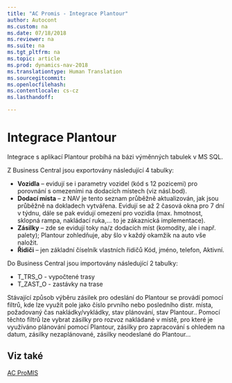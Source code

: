 ```yaml
---
title: "AC Promis - Integrace Plantour"
author: Autocont
ms.custom: na
ms.date: 07/18/2018
ms.reviewer: na
ms.suite: na
ms.tgt_pltfrm: na
ms.topic: article
ms.prod: dynamics-nav-2018
ms.translationtype: Human Translation
ms.sourcegitcommit: 
ms.openlocfilehash: 
ms.contentlocale: cs-cz
ms.lasthandoff: 

---
```



# <a name="ac-pm-plantour"></a>Integrace Plantour

Integrace s aplikací Plantour probíhá na bázi výměnných tabulek v MS SQL.

Z Business Central jsou exportovány následující 4 tabulky: 

- **Vozidla** – evidují se i parametry vozidel (kód s 12 pozicemi) pro porovnání s omezeními na dodacích místech (viz násl.bod).
- **Dodací místa** – z  NAV je tento seznam průběžně aktualizován, jak jsou průběžně na dokladech vytvářena. Evidují se až 2 časová okna pro 7 dní v týdnu, dále se pak evidují omezení pro vozidla (max. hmotnost, sklopná rampa, nakládací ruka,… to je zákaznická implementace).
- **Zásilky** – zde se evidují toky na/z dodacích míst (komodity, ale i např. palety); Plantour zohledňuje, aby šlo v každý okamžik na auto vše naložit.
- **Řidiči** – jen základní číselník vlastních řidičů Kód, jméno, telefon, Aktivní.

Do Business Central jsou importovány následující 2 tabulky:

- T_TRS_O	- vypočtené trasy
- T_ZAST_O	- zastávky na trase

Stávající způsob výběru zásilek pro odeslání do Plantour se provádí pomocí filtrů, kde lze využít pole jako číslo prvního nebo posledního distr. místa, požadovaný čas nakládky/vykládky, stav plánování, stav Plantour..  Pomocí těchto filtrů lze vybrat zásilky pro rozvoz nakládané v místě, pro které je využíváno plánování pomocí Plantour, zásilky pro zapracování s ohledem na datum, zásilky nezaplánované, zásilky neodeslané do Plantour…

## <a name="see-also"></a>Viz také  
[AC ProMIS](ac-pm-promis.md)